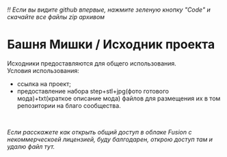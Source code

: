 ###### ‼️ Если вы видите github впервые, нажмите зеленую кнопку "Code" и скачайте все файлы zip архивом 

# Башня Мишки / Исходник проекта

Исходники предоставляются для общего использования.<br>
Условия использования:
- ссылка на проект;
- предоставление набора step+stl+jpg(фото готового мода)+txt(краткое описание мода) файлов для размещения их в том репозитории на благо сообщества.

<br>

*Если расскажете как открыть общий доступ в облаке Fusion с некоммерческоей лицензией, буду балгодарен, открою доступ там и удалю файл тут.*
